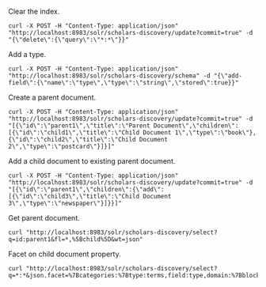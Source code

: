 Clear the index.
```
curl -X POST -H "Content-Type: application/json" "http://localhost:8983/solr/scholars-discovery/update?commit=true" -d "{\"delete\":{\"query\":\"*:*\"}}"
```

Add a type.
```
curl -X POST -H "Content-Type: application/json" "http://localhost:8983/solr/scholars-discovery/schema" -d "{\"add-field\":{\"name\":\"type\",\"type\":\"string\",\"stored\":true}}"
```

Create a parent document.
```
curl -X POST -H "Content-Type: application/json" "http://localhost:8983/solr/scholars-discovery/update?commit=true" -d "[{\"id\":\"parent1\",\"title\":\"Parent Document\",\"children\":[{\"id\":\"child1\",\"title\":\"Child Document 1\",\"type\":\"book\"},{\"id\":\"child2\",\"title\":\"Child Document 2\",\"type\":\"postcard\"}]}]"
```

Add a child document to existing parent document.
```
curl -X POST -H "Content-Type: application/json" "http://localhost:8983/solr/scholars-discovery/update?commit=true" -d "[{\"id\":\"parent1\",\"children\":{\"add\":[{\"id\":\"child3\",\"title\":\"Child Document 3\",\"type\":\"newspaper\"}]}}]"
```

Get parent document.
```
curl "http://localhost:8983/solr/scholars-discovery/select?q=id:parent1&fl=*,%5Bchild%5D&wt=json"
```

Facet on child document property.
```
curl "http://localhost:8983/solr/scholars-discovery/select?q=*:*&json.facet=%7Bcategories:%7Btype:terms,field:type,domain:%7BblockChildren:%27id:parent1%27%7D%7D%7D&wt=json"
```
